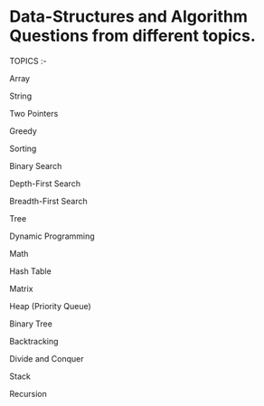 # Data-Structures and Algorithm Questions from different topics. 

TOPICS :-

Array                                   

String

Two Pointers

Greedy

Sorting

Binary Search

Depth-First Search

Breadth-First Search

Tree

Dynamic Programming

Math

Hash Table

Matrix

Heap (Priority Queue)

Binary Tree

Backtracking

Divide and Conquer

Stack

Recursion

